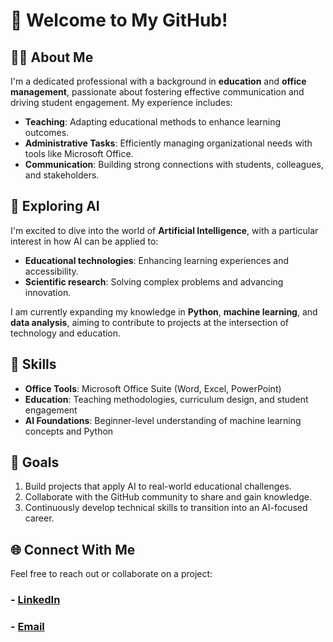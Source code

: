 # 👋 Welcome to My GitHub!

## 🧑‍🏫 About Me  
I'm a dedicated professional with a background in **education** and **office management**, passionate about fostering effective communication and driving student engagement. My experience includes:  
- **Teaching**: Adapting educational methods to enhance learning outcomes.  
- **Administrative Tasks**: Efficiently managing organizational needs with tools like Microsoft Office.  
- **Communication**: Building strong connections with students, colleagues, and stakeholders.

## 🌱 Exploring AI  
I'm excited to dive into the world of **Artificial Intelligence**, with a particular interest in how AI can be applied to:  
- **Educational technologies**: Enhancing learning experiences and accessibility.  
- **Scientific research**: Solving complex problems and advancing innovation.  

I am currently expanding my knowledge in **Python**, **machine learning**, and **data analysis**, aiming to contribute to projects at the intersection of technology and education.

## 🔧 Skills  
- **Office Tools**: Microsoft Office Suite (Word, Excel, PowerPoint)  
- **Education**: Teaching methodologies, curriculum design, and student engagement  
- **AI Foundations**: Beginner-level understanding of machine learning concepts and Python  

## 🚀 Goals  
1. Build projects that apply AI to real-world educational challenges.  
2. Collaborate with the GitHub community to share and gain knowledge.  
3. Continuously develop technical skills to transition into an AI-focused career.

## 🌐 Connect With Me  
Feel free to reach out or collaborate on a project:  
### - [**LinkedIn**](https://www.linkedin.com/in/yomna-abd-elmoneim-b9992831a/) 
### - [**Email**](mailto:yomnaabdelmoneim5@gmail.com)
